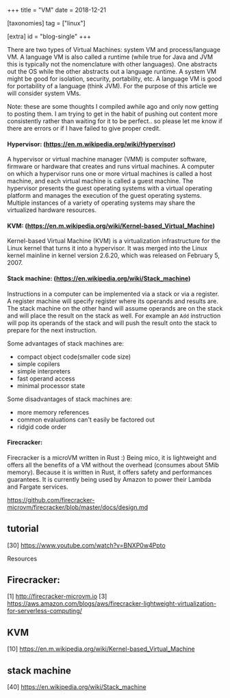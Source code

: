 +++
title = "VM"
date = 2018-12-21

[taxonomies]
tag = ["linux"]

[extra]
id = "blog-single"
+++

There are two types of Virtual Machines: system VM and process/language VM. A language VM
is also called a runtime (while true for Java and JVM this is typically not the
nomenclature with other languages). One abstracts out the OS while the other abstracts out
a language runtime. A system VM might be good for isolation, security, portability, etc. A
language VM is good for portability of a language (think JVM). For the purpose of this
article we will consider system VMs.
<!-- more -->

Note: these are some thoughts I compiled awhile ago and only now getting to posting them.
I am trying to get in the habit of pushing out content more consistently rather than
waiting for it to be perfect.. so please let me know if there are errors or if I have
failed to give proper credit.

#### Hypervisor: (https://en.m.wikipedia.org/wiki/Hypervisor)
A hypervisor or virtual machine manager (VMM) is computer software, firmware or hardware
that creates and runs virtual machines. A computer on which a hypervisor runs one or more
virtual machines is called a host machine, and each virtual machine is called a guest
machine. The hypervisor presents the guest operating systems with a virtual operating
platform and manages the execution of the guest operating systems. Multiple instances of a
variety of operating systems may share the virtualized hardware resources.

#### KVM: (https://en.m.wikipedia.org/wiki/Kernel-based_Virtual_Machine)
Kernel-based Virtual Machine (KVM) is a virtualization infrastructure for the Linux kernel
that turns it into a hypervisor. It was merged into the Linux kernel mainline in kernel
version 2.6.20, which was released on February 5, 2007.


#### Stack machine: (https://en.wikipedia.org/wiki/Stack_machine)
Instructions in a computer can be implemented via a stack or via a register. A register
machine will specify register where its operands and results are. The stack machine on the
other hand will assume operands are on the stack and will place the result on the stack as
well. For example an `Add` instruction will pop its operands of the stack and will push
the result onto the stack to prepare for the next instruction.

Some advantages of stack machines are:
- compact object code(smaller code size)
- simple copilers
- simple interpreters
- fast operand access
- minimal processor state

Some disadvantages of stack machines are:
- more memory references
- common evaluations can't easily be factored out
- ridgid code order

#### Firecracker:
Firecracker is a microVM written in Rust :) Being mico, it is lightweight and offers all
the benefits of a VM without the overhead (consumes about 5Mib memory). Because it is
written in Rust, it offers safety and performances guarantees. It is currently being used
by Amazon to power their Lambda and Fargate services.

https://github.com/firecracker-microvm/firecracker/blob/master/docs/design.md

## tutorial
[30] https://www.youtube.com/watch?v=BNXP0w4Ppto


Resources
## Firecracker:
[1] http://firecracker-microvm.io
[3] https://aws.amazon.com/blogs/aws/firecracker-lightweight-virtualization-for-serverless-computing/

## KVM
[10] https://en.m.wikipedia.org/wiki/Kernel-based_Virtual_Machine

## stack machine
[40] https://en.wikipedia.org/wiki/Stack_machine



